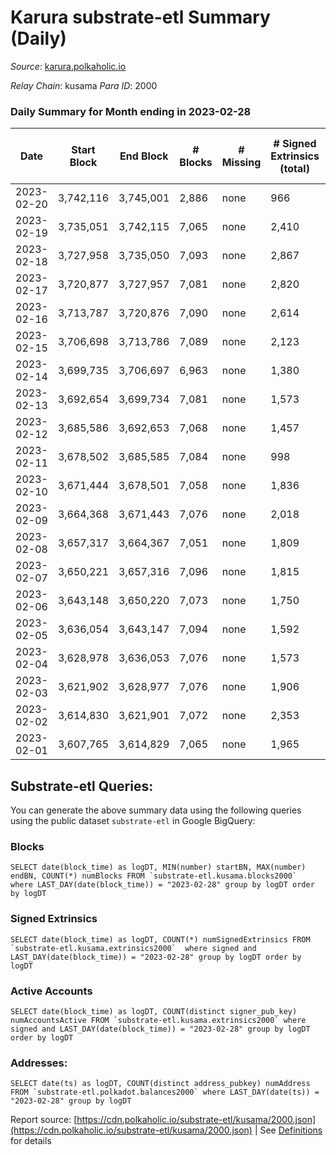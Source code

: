 # Karura substrate-etl Summary (Daily)

_Source_: [karura.polkaholic.io](https://karura.polkaholic.io)

*Relay Chain*: kusama
*Para ID*: 2000



### Daily Summary for Month ending in 2023-02-28


| Date | Start Block | End Block | # Blocks | # Missing | # Signed Extrinsics (total) | # Active Accounts | # Addresses with Balances | # Events | # Transfers | # XCM Transfers In | # XCM Transfers Out |
| ---- | ----------- | --------- | -------- | --------- | --------------------------- | ----------------- | ------------------------- | -------- | ----------- | ------------------ | ------------------- |
| 2023-02-20 | 3,742,116 | 3,745,001 | 2,886 | none  | 966 | 86 |  | 27,304 | 662 ($231,777.95) |   |   |
| 2023-02-19 | 3,735,051 | 3,742,115 | 7,065 | none  | 2,410 | 156 | 95,084 | 70,237 | 2,503 ($685,253.75) |   |   |
| 2023-02-18 | 3,727,958 | 3,735,050 | 7,093 | none  | 2,867 |  | 95,065 | 73,034 | 2,725 ($1,085,361.42) | 156 ($138,948.37) | 163 ($298,383.96) |
| 2023-02-17 | 3,720,877 | 3,727,957 | 7,081 | none  | 2,820 | 204 | 95,044 | 75,064 | 3,481 ($1,806,826.93) |   |   |
| 2023-02-16 | 3,713,787 | 3,720,876 | 7,090 | none  | 2,614 | 202 | 95,018 | 72,550 | 2,935 ($1,151,574.88) |   |   |
| 2023-02-15 | 3,706,698 | 3,713,786 | 7,089 | none  | 2,123 | 179 | 94,996 | 67,967 | 2,235 ($850,555.45) |   |   |
| 2023-02-14 | 3,699,735 | 3,706,697 | 6,963 | none  | 1,380 | 147 | 94,967 | 60,760 | 1,449 ($583,340.68) |   |   |
| 2023-02-13 | 3,692,654 | 3,699,734 | 7,081 | none  | 1,573 | 158 | 94,950 | 63,105 | 1,509 ($405,113.86) |   |   |
| 2023-02-12 | 3,685,586 | 3,692,653 | 7,068 | none  | 1,457 | 157 | 94,934 | 61,118 | 1,174 ($319,992.09) | 61 ($109,408.94) | 70 ($37,517.97) |
| 2023-02-11 | 3,678,502 | 3,685,585 | 7,084 | none  | 998 | 144 | 94,920 | 57,231 | 749 ($127,946.31) | 46 ($19,077.36) | 71 ($25,975.32) |
| 2023-02-10 | 3,671,444 | 3,678,501 | 7,058 | none  | 1,836 | 160 | 94,906 | 65,276 | 1,832 ($786,278.92) | 149 ($153,706.97) | 156 ($123,879.40) |
| 2023-02-09 | 3,664,368 | 3,671,443 | 7,076 | none  | 2,018 | 208 | 94,900 | 67,880 | 2,342 ($1,549,176.16) | 164 ($138,670.20) | 181 ($176,513.67) |
| 2023-02-08 | 3,657,317 | 3,664,367 | 7,051 | none  | 1,809 | 176 | 94,878 | 65,693 | 2,161 ($1,674,749.34) |   |   |
| 2023-02-07 | 3,650,221 | 3,657,316 | 7,096 | none  | 1,815 | 189 | 94,865 | 65,617 | 2,034 ($939,753.68) |   |   |
| 2023-02-06 | 3,643,148 | 3,650,220 | 7,073 | none  | 1,750 | 164 | 94,853 | 64,827 | 1,812 ($457,521.86) |   |   |
| 2023-02-05 | 3,636,054 | 3,643,147 | 7,094 | none  | 1,592 | 178 | 94,841 | 64,254 | 1,868 ($403,252.30) |   |   |
| 2023-02-04 | 3,628,978 | 3,636,053 | 7,076 | none  | 1,573 | 167 | 94,790 | 62,002 | 1,320 ($419,299.77) | 99 ($36,307.07) | 125 ($40,370.10) |
| 2023-02-03 | 3,621,902 | 3,628,977 | 7,076 | none  | 1,906 | 236 | 94,771 | 65,988 | 2,026 ($1,122,775.92) | 123 ($229,597.30) | 143 ($73,455.77) |
| 2023-02-02 | 3,614,830 | 3,621,901 | 7,072 | none  | 2,353 | 227 | 94,743 | 69,707 | 2,571 ($634,008.88) | 140 ($69,903.82) | 137 ($55,665.00) |
| 2023-02-01 | 3,607,765 | 3,614,829 | 7,065 | none  | 1,965 | 167 | 94,719 | 66,870 | 2,175 ($275,366.15) | 167 ($53,822.09) | 201 ($45,395.23) |

## Substrate-etl Queries:
You can generate the above summary data using the following queries using the public dataset `substrate-etl` in Google BigQuery:


### Blocks
```
SELECT date(block_time) as logDT, MIN(number) startBN, MAX(number) endBN, COUNT(*) numBlocks FROM `substrate-etl.kusama.blocks2000`  where LAST_DAY(date(block_time)) = "2023-02-28" group by logDT order by logDT
```


### Signed Extrinsics
```
SELECT date(block_time) as logDT, COUNT(*) numSignedExtrinsics FROM `substrate-etl.kusama.extrinsics2000`  where signed and LAST_DAY(date(block_time)) = "2023-02-28" group by logDT order by logDT
```


### Active Accounts
```
SELECT date(block_time) as logDT, COUNT(distinct signer_pub_key) numAccountsActive FROM `substrate-etl.kusama.extrinsics2000` where signed and LAST_DAY(date(block_time)) = "2023-02-28" group by logDT order by logDT
```


### Addresses:
```
SELECT date(ts) as logDT, COUNT(distinct address_pubkey) numAddress FROM `substrate-etl.polkadot.balances2000` where LAST_DAY(date(ts)) = "2023-02-28" group by logDT
```



Report source: [https://cdn.polkaholic.io/substrate-etl/kusama/2000.json](https://cdn.polkaholic.io/substrate-etl/kusama/2000.json) | See [Definitions](/DEFINITIONS.md) for details
